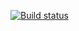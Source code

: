 [![Build status](https://ci.appveyor.com/api/projects/status/sexc5r7btabe17yw/branch/main?svg=true)](https://ci.appveyor.com/project/tatl9r/aqa-code/branch/main)
